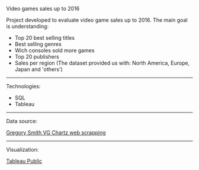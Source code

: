 Video games sales up to 2016

Project developed to evaluate video game sales up to 2016. The main goal is understanding:

- Top 20 best selling titles
- Best selling genres
- Wich consoles sold more games
- Top 20 publishers
- Sales per region (The dataset provided us with: North America, Europe, Japan and 'others')

------

Technologies:

- SQL
- Tableau


------

Data source: <p><a href="https://www.kaggle.com/gregorut/videogamesales">Gregory Smith VG Chartz web scrapping</a><p>

------

Visualization: <p><a href="https://public.tableau.com/app/profile/thyago8611/viz/VideogameSales_16292359520320/Dash?publish=yes">Tableau Public</a><p>
